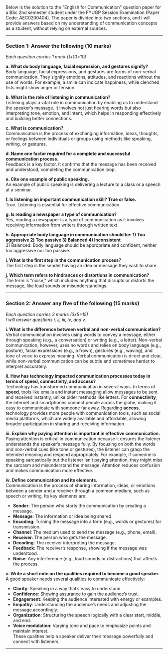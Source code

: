  
Below is the solution to the "English for Communication" question paper for a BSc 2nd semester student under the FYUGP Session Examination (Paper Code: AEC0200404). The paper is divided into two sections, and I will provide answers based on my understanding of communication concepts as a student, without relying on external sources.

---

### **Section 1: Answer the following (10 marks)**  
*Each question carries 1 mark (1x10=10)*

**a. What do body language, facial expression, and gestures signify?**  
Body language, facial expressions, and gestures are forms of non-verbal communication. They signify emotions, attitudes, and reactions without the use of words. For example, a smile can indicate happiness, while clenched fists might show anger or tension.

**b. What is the role of listening in communication?**  
Listening plays a vital role in communication by enabling us to understand the speaker’s message. It involves not just hearing words but also interpreting tone, emotion, and intent, which helps in responding effectively and building better connections.

**c. What is communication?**  
Communication is the process of exchanging information, ideas, thoughts, or feelings between individuals or groups using methods like speaking, writing, or gestures.

**d. Name one factor required for a complete and successful communication process.**  
Feedback is a key factor. It confirms that the message has been received and understood, completing the communication loop.

**e. Cite one example of public speaking.**  
An example of public speaking is delivering a lecture to a class or a speech at a seminar.

**f. Is listening an important communication skill? True or false.**  
True. Listening is essential for effective communication.

**g. Is reading a newspaper a type of communication?**  
Yes, reading a newspaper is a type of communication as it involves receiving information from writers through written text.

**h. Appropriate body language in communication should be: 1) Too aggressive 2) Too passive 3) Balanced 4) Inconsistent**  
3) Balanced. Body language should be appropriate and confident, neither too aggressive nor too passive.

**i. What is the first step in the communication process?**  
The first step is the sender having an idea or message they wish to share.

**j. Which term refers to hindrances or distortions in communication?**  
The term is "noise," which includes anything that disrupts or distorts the message, like loud sounds or misunderstandings.

---

### **Section 2: Answer any five of the following (15 marks)**  
*Each question carries 3 marks (3x5=15)*  
*I will answer questions i, ii, iii, iv, and v.*

**i. What is the difference between verbal and non-verbal communication?**  
Verbal communication involves using words to convey a message, either through speaking (e.g., a conversation) or writing (e.g., a letter). Non-verbal communication, however, uses no words and relies on body language (e.g., posture), facial expressions (e.g., a frown), gestures (e.g., waving), and tone of voice to express meaning. Verbal communication is direct and clear, while non-verbal communication can be subtle and sometimes harder to interpret accurately.

**ii. How has technology impacted communication processes today in terms of speed, connectivity, and access?**  
Technology has transformed communication in several ways. In terms of **speed**, tools like emails and instant messaging allow messages to be sent and received instantly, unlike older methods like letters. For **connectivity**, the internet and smartphones connect people across the globe, making it easy to communicate with someone far away. Regarding **access**, technology provides more people with communication tools, such as social media platforms, which are widely available and affordable, allowing broader participation in sharing and receiving information.

**iii. Explain why paying attention is important in effective communication.**  
Paying attention is critical in communication because it ensures the listener understands the speaker’s message fully. By focusing on both the words and non-verbal cues (like tone or gestures), the listener can grasp the intended meaning and respond appropriately. For example, if someone is speaking sarcastically but the listener isn’t paying attention, they might miss the sarcasm and misunderstand the message. Attention reduces confusion and makes communication more effective.

**iv. Define communication and its elements.**  
Communication is the process of sharing information, ideas, or emotions between a sender and a receiver through a common medium, such as speech or writing. Its key elements are:  
- **Sender**: The person who starts the communication by creating a message.  
- **Message**: The information or idea being shared.  
- **Encoding**: Turning the message into a form (e.g., words or gestures) for transmission.  
- **Channel**: The medium used to send the message (e.g., phone, email).  
- **Receiver**: The person who gets the message.  
- **Decoding**: The receiver interpreting the message.  
- **Feedback**: The receiver’s response, showing if the message was understood.  
- **Noise**: Any interference (e.g., loud sounds or distractions) that affects the process.

**v. Write a short note on the qualities required to become a good speaker.**  
A good speaker needs several qualities to communicate effectively:  
- **Clarity**: Speaking in a way that’s easy to understand.  
- **Confidence**: Showing assurance to gain the audience’s trust.  
- **Engagement**: Keeping the audience interested with energy or examples.  
- **Empathy**: Understanding the audience’s needs and adjusting the message accordingly.  
- **Organization**: Structuring the speech logically with a clear start, middle, and end.  
- **Voice modulation**: Varying tone and pace to emphasize points and maintain interest.  
These qualities help a speaker deliver their message powerfully and connect with listeners.

---

